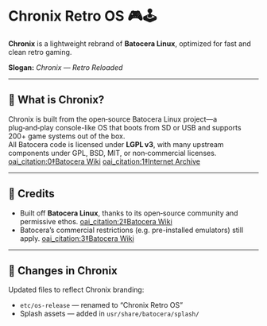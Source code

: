 # Chronix Retro OS 🎮🕹️

**Chronix** is a lightweight rebrand of **Batocera Linux**, optimized for fast and clean retro gaming.

**Slogan:** *Chronix — Retro Reloaded*

---

## 🧭 What is Chronix?

Chronix is built from the open‑source Batocera Linux project—a plug‑and‑play console-like OS that boots from SD or USB and supports 200+ game systems out of the box.  
All Batocera code is licensed under **LGPL v3**, with many upstream components under GPL, BSD, MIT, or non‑commercial licenses. [oai_citation:0‡Batocera Wiki](https://wiki.batocera.org/license?utm_source=chatgpt.com) [oai_citation:1‡Internet Archive](https://archive.org/download/batocerahelppdfs/batocera_linux_license.pdf?utm_source=chatgpt.com)

---

## 👏 Credits

- Built off **Batocera Linux**, thanks to its open‑source community and permissive ethos. [oai_citation:2‡Batocera Wiki](https://wiki.batocera.org/license?utm_source=chatgpt.com)  
- Batocera’s commercial restrictions (e.g. pre-installed emulators) still apply. [oai_citation:3‡Batocera Wiki](https://wiki.batocera.org/license?utm_source=chatgpt.com)

---

## 🔧 Changes in Chronix

Updated files to reflect Chronix branding:

- `etc/os-release` — renamed to “Chronix Retro OS”  
- Splash assets — added in `usr/share/batocera/splash/`  

